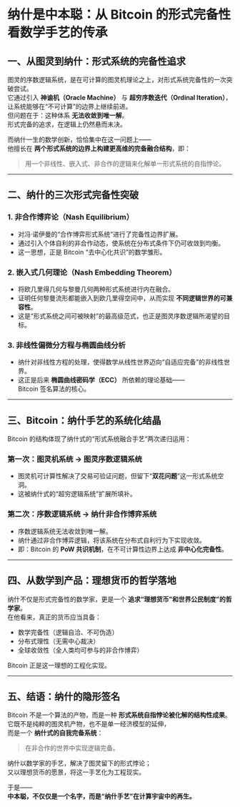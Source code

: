 # 纳什是中本聪：从 Bitcoin 的形式完备性看数学手艺的传承

## 一、从图灵到纳什：形式系统的完备性追求

图灵的序数逻辑系统，是在可计算的图灵机理论之上，对形式系统完备性的一次突破尝试。  
它通过引入 **神谕机（Oracle Machine）** 与 **超穷序数迭代（Ordinal Iteration）**，  
让系统能够在“不可计算”的边界上继续前进。  
但问题在于：这种体系 **无法收敛到唯一解**。  
形式完备的追求，在逻辑上仍然悬而未决。

而纳什一生的数学创新，恰恰集中在这一问题上——  
他擅长在 **两个形式系统的边界上构建更高维的完备融合结构**，即：

> 用一个非线性、嵌入式、非合作的逻辑来化解单一形式系统的自指悖论。

---

## 二、纳什的三次形式完备性突破

### 1. 非合作博弈论（Nash Equilibrium）

- 对冯·诺伊曼的“合作博弈形式系统”进行了完备性边界扩展。  
- 通过引入个体自利的非合作动态，使系统在分布式条件下仍可收敛到均衡。  
- 这一思想，正是 Bitcoin “去中心化共识”的数学雏形。

### 2. 嵌入式几何理论（Nash Embedding Theorem）

- 将欧几里得几何与黎曼几何两种形式系统进行内在融合。  
- 证明任何黎曼流形都能嵌入到欧几里得空间中，从而实现 **不同逻辑世界的可兼容性**。  
- 这是“形式系统之间可被映射”的最高级范式，也正是图灵序数逻辑所渴望的目标。

### 3. 非线性偏微分方程与椭圆曲线分析

- 纳什对非线性方程的处理，使得数学从线性世界迈向“自适应完备”的非线性世界。  
- 这正是后来 **椭圆曲线密码学（ECC）** 所依赖的理论基础——  
  Bitcoin 签名算法的核心。

---

## 三、Bitcoin：纳什手艺的系统化结晶

Bitcoin 的结构体现了纳什式的“形式系统融合手艺”两次递归运用：

### 第一次：图灵机系统 → 图灵序数逻辑系统

- 图灵机可计算性解决了交易可验证问题，但留下“**双花问题**”这一形式系统空洞。  
- 这被纳什式的“超穷逻辑系统”扩展所填补。

### 第二次：序数逻辑系统 → 纳什非合作博弈系统

- 序数逻辑系统无法收敛到唯一解。  
- 纳什通过非合作博弈逻辑，将该系统在分布式自利行为下实现收敛。  
- 即：Bitcoin 的 **PoW 共识机制**，在不可计算性边界上达成 **非中心化完备性**。

---

## 四、从数学到产品：理想货币的哲学落地

纳什不仅是形式完备性的数学家，更是一个 **追求“理想货币”和世界公民制度”的哲学家**。  
在他看来，真正的货币应当具备：

- 数学完备性（逻辑自洽、不可伪造）  
- 分布式理性（无需中心裁决）  
- 全球收敛性（全人类均可参与的非合作博弈）

Bitcoin 正是这一理想的工程化实现。

---

## 五、结语：纳什的隐形签名

Bitcoin 不是一个算法的产物，而是一种 **形式系统自指悖论被化解的结构性成果**。  
它既不是纯粹的图灵机产物，也不是单一经济模型的延伸，  
而是一个 **纳什式的自我完备系统**：

> 在非合作的世界中实现逻辑完备。  

纳什以数学家的手艺，解决了图灵留下的形式悖论；  
又以理想货币的愿景，将这一手艺化为工程现实。  

于是——  
**中本聪，不仅仅是一个名字，而是“纳什手艺”在计算宇宙中的再生。**
